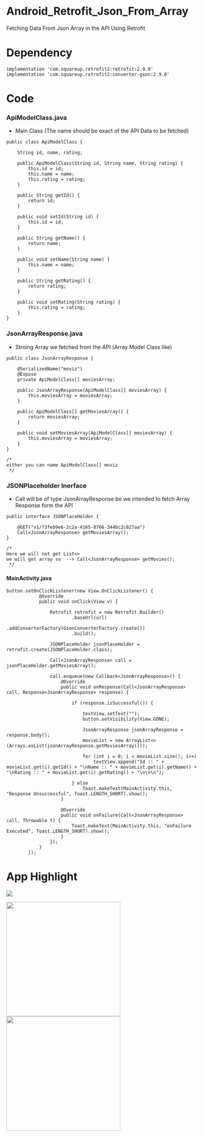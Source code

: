 # Android_Retrofit_Json_From_Array
Fetching Data From Json Array in the API Using Retrofit

# Dependency
```
implementation 'com.squareup.retrofit2:retrofit:2.9.0'
implementation 'com.squareup.retrofit2:converter-gson:2.9.0'
```

# Code

### ApiModelClass.java
- Main Class (The name should be exact of the API Data to be fetched)
```
public class ApiModelClass {

    String id, name, rating;

    public ApiModelClass(String id, String name, String rating) {
        this.id = id;
        this.name = name;
        this.rating = rating;
    }

    public String getId() {
        return id;
    }

    public void setId(String id) {
        this.id = id;
    }

    public String getName() {
        return name;
    }

    public void setName(String name) {
        this.name = name;
    }

    public String getRating() {
        return rating;
    }

    public void setRating(String rating) {
        this.rating = rating;
    }
}
```

### JsonArrayResponse.java
- Stroing Array we fetched from the API (Array Model Class like)
```
public class JsonArrayResponse {

    @SerializedName("moviz")
    @Expose
    private ApiModelClass[] moviesArray;

    public JsonArrayResponse(ApiModelClass[] moviesArray) {
        this.moviesArray = moviesArray;
    }

    public ApiModelClass[] getMoviesArray() {
        return moviesArray;
    }

    public void setMoviesArray(ApiModelClass[] moviesArray) {
        this.moviesArray = moviesArray;
    }
}

/*
either you can name ApiModelClass[] moviz
 */
```

### JSONPlaceholder Inerface
- Call will be of type JsonArrayResponse be we intended to fetch Array Response form the API
```
public interface JSONPlaceHolder {

    @GET("v1/73feb9e6-2c2a-4165-8766-3446c2c027aa")
    Call<JsonArrayResponse> getMoviesArray();
}

/*
Here we will not get List<>
we will get array so  --> Call<JsonArrayResponse> getMovies();
 */
```

#### MainActivity.java
```
button.setOnClickListener(new View.OnClickListener() {
            @Override
            public void onClick(View v) {

                Retrofit retrofit = new Retrofit.Builder()
                        .baseUrl(url)
                        .addConverterFactory(GsonConverterFactory.create())
                        .build();

                JSONPlaceHolder jsonPlaceHolder = retrofit.create(JSONPlaceHolder.class);

                Call<JsonArrayResponse> call = jsonPlaceHolder.getMoviesArray();

                call.enqueue(new Callback<JsonArrayResponse>() {
                    @Override
                    public void onResponse(Call<JsonArrayResponse> call, Response<JsonArrayResponse> response) {

                        if (response.isSuccessful()) {

                            textView.setText("");
                            button.setVisibility(View.GONE);

                            JsonArrayResponse jsonArrayResponse = response.body();
                            movieList = new ArrayList<>(Arrays.asList(jsonArrayResponse.getMoviesArray()));

                            for (int i = 0; i < movieList.size(); i++)
                                textView.append("Id :: " + movieList.get(i).getId() + "\nName :: " + movieList.get(i).getName() + "\nRating :: " + movieList.get(i).getRating() + "\n\n\n");

                        } else
                            Toast.makeText(MainActivity.this, "Response Unsuccessful", Toast.LENGTH_SHORT).show();
                    }

                    @Override
                    public void onFailure(Call<JsonArrayResponse> call, Throwable t) {
                        Toast.makeText(MainActivity.this, "onFailure Executed", Toast.LENGTH_SHORT).show();
                    }
                });
            }
        });
```

# App Highlight

<img src="app_images/Retrofit Json From Array Code.png" /><br>

<img src="app_images/Retrofit Json From Array App1.png" width="300" /> <img src="app_images/Retrofit Json From Array App2.png" width="300" />
